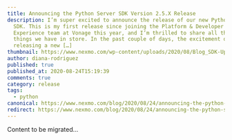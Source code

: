 ```yaml
---
title: Announcing the Python Server SDK Version 2.5.X Release
description: I’m super excited to announce the release of our new Python v2.5.X
  SDK. This is my first release since joining the Platform & Developer
  Experience team at Vonage this year, and I’m thrilled to share all the new
  things we have in store. In the past couple of days, the excitement of
  releasing a new […]
thumbnail: https://www.nexmo.com/wp-content/uploads/2020/08/Blog_SDK-Updates_1200x600.png
author: diana-rodriguez
published: true
published_at: 2020-08-24T15:19:39
comments: true
category: release
tags:
  - python
canonical: https://www.nexmo.com/blog/2020/08/24/announcing-the-python-server-sdk-version-2-5-0-release-dr
redirect: https://www.nexmo.com/blog/2020/08/24/announcing-the-python-server-sdk-version-2-5-0-release-dr
---
```

Content to be migrated...